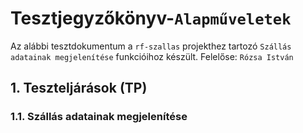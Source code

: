 # Tesztjegyzőkönyv-`Alapműveletek`

Az alábbi tesztdokumentum a `rf-szallas` projekthez tartozó `Szállás adatainak megjelenítése` funkcióihoz készült. Felelőse: `Rózsa István`

## 1. Teszteljárások (TP)

### 1.1. Szállás adatainak megjelenítése
